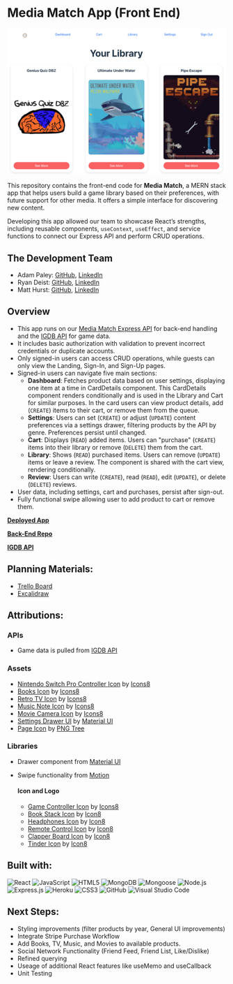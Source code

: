 # Media Match App (Front End)

![Show Page Screenshot](public/Library.png)

This repository contains the front-end code for **Media Match**, a MERN stack app that helps users build a game library based on their preferences, with future support for other media. It offers a simple interface for discovering new content.  

Developing this app allowed our team to showcase React’s strengths, including reusable components, `useContext`, `useEffect`, and service functions to connect our Express API and perform CRUD operations.  


## The Development Team
- Adam Paley: [GitHub](https://github.com/adampaley), [LinkedIn](https://www.linkedin.com/in/adampaley/)
- Ryan Deist: [GitHub](https://github.com/ryandeist), [LinkedIn](https://www.linkedin.com/in/ryantdeist/)
- Matt Hurst: [GitHub](https://github.com/mhurst66), [LinkedIn](https://www.linkedin.com/in/matthew-hurst-85627b56/)

## Overview
- This app runs on our [Media Match Express API](https://github.com/adampaley/mern-media-match-back-end) for back-end handling and the [IGDB API](https://api-docs.igdb.com/#getting-started) for game data.  
- It includes basic authorization with validation to prevent incorrect credentials or duplicate accounts.  
- Only signed-in users can access CRUD operations, while guests can only view the Landing, Sign-In, and Sign-Up pages.  
- Signed-in users can navigate five main sections:  
  - **Dashboard**: Fetches product data based on user settings, displaying one item at a time in CardDetails component. This CardDetails component renders conditionally and is used in the Library and Cart for similar purposes. In the card users can view product details, add (`CREATE`) items to their cart, or remove them from the queue.  
  - **Settings**: Users can set (`CREATE`) or adjust (`UPDATE`) content preferences via a settings drawer, filtering products by the API by genre. Preferences persist until changed.  
  - **Cart**: Displays (`READ`) added items. Users can "purchase" (`CREATE`) items into their library or remove (`DELETE`) them from the cart.  
  - **Library**: Shows (`READ`) purchased items. Users can remove (`UPDATE`) items or leave a review. The component is shared with the cart view, rendering conditionally.  
  - **Review**: Users can write (`CREATE`), read (`READ`), edit (`UPDATE`), or delete (`DELETE`) reviews.  
- User data, including settings, cart and purchases, persist after sign-out.
- Fully functional swipe allowing user to add product to cart or remove them.

[**Deployed App**](https://media-match.netlify.app/)

[**Back-End Repo**](https://github.com/adampaley/mern-media-match-back-end)

[**IGDB API**](https://api-docs.igdb.com/#getting-started)

## Planning Materials:
- [Trello Board](https://trello.com/b/a6q0CveD/mediamatch)
- [Excalidraw](https://excalidraw.com/#room=e85b8168469433527c79,5qeao3pG57lc7VZd0PgBRg)

## Attributions:
### APIs
- Game data is pulled from [IGDB API](https://api-docs.igdb.com/#getting-started)

### Assets
- [Nintendo Switch Pro Controller Icon](https://icons8.com/icon/51F0o6bWwYMt/nintendo-switch-pro-controller) by [Icons8](https://icons8.com)
- [Books Icon](https://icons8.com/icon/37814/books) by [Icons8](https://icons8.com)
- [Retro TV Icon](https://icons8.com/icon/2772/retro-tv) by [Icons8](https://icons8.com)
- [Music Note Icon](https://icons8.com/icon/12654/musical-note) by [Icons8](https://icons8.com)
- [Movie Camera Icon](https://icons8.com/icon/624/documentary) by [Icons8](https://icons8.com)
- [Settings Drawer UI](https://mui.com/material-ui/api/drawer/) by [Material UI](https://mui.com/)
- [Page Icon](https://pngtree.com/freepng/red-and-black-logo_5517319.html) by [PNG Tree](https://pngtree.com/)

### Libraries 
- Drawer component from [Material UI](https://mui.com/material-ui/react-drawer/)
- Swipe functionality from [Motion](https://motion.dev/docs/react-gestures)

    #### Icon and Logo
    - [Game Controller Icon](https://icons8.com/icon/JtRYpjtdhzhs/game-controller) by [Icons8](https://icons8.com)
    - [Book Stack Icon](https://icons8.com/icon/37815/book-stack) by [Icon8](https://icons8.com)
    - [Headphones Icon](https://icons8.com/icon/2768/headphones) by [Icon8](https://icons8.com)
    - [Remote Control Icon](https://icons8.com/icon/3703/remote-control) by [Icon8](https://icons8.com)
    - [Clapper Board Icon](https://icons8.com/icon/iCYNK0OSIxsw/clapper-board) by [Icon8](https://icons8.com)
    - [Tinder Icon](https://icons8.com/icon/118608/tinder) by [Icon8](https://icons8.com)

## Built with:
![React](https://img.shields.io/badge/react-%2361DAFB?style=for-the-badge&logo=react&logoColor=black)
![JavaScript](https://img.shields.io/badge/javascript-%23323330.svg?style=for-the-badge&logo=javascript&logoColor=%23F7DF1E)
![HTML5](https://img.shields.io/badge/html5-%23E34F26.svg?style=for-the-badge&logo=html5&logoColor=white)
![MongoDB](https://img.shields.io/badge/MongoDB-%2347A248?style=for-the-badge&logo=mongodb&logoColor=white)
![Mongoose](https://img.shields.io/badge/Mongoose-%23F04D35?style=for-the-badge&logo=mongoosedotws&logoColor=white)
![Node.js](https://img.shields.io/badge/node.js-%235FA04E?style=for-the-badge&logo=nodedotjs&logoColor=white)
![Express.js](https://img.shields.io/badge/express.js-%23000000?style=for-the-badge)
![Heroku](https://img.shields.io/badge/heroku-%23430098?style=for-the-badge)
![CSS3](https://img.shields.io/badge/css3-%231572B6.svg?style=for-the-badge&logo=css3&logoColor=white)
![GitHub](https://img.shields.io/badge/github-%23121011.svg?style=for-the-badge&logo=github&logoColor=white)
![Visual Studio Code](https://img.shields.io/badge/Visual%20Studio%20Code-0078d7.svg?style=for-the-badge&logo=visual-studio-code&logoColor=white)

## Next Steps:
- Styling improvements (filter products by year, General UI improvements)
- Integrate Stripe Purchase Workflow
- Add Books, TV, Music, and Movies to available products.
- Social Network Functionality (Friend Feed, Friend List, Like/Dislike)
- Refined querying
- Useage of additional React features like useMemo and useCallback
- Unit Testing 